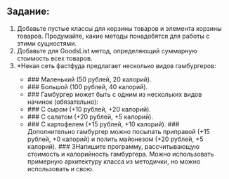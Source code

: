 <h2>Задание:</h2>
<ol>
        <li>Добавьте пустые классы для корзины товаров и элемента корзины товаров. Продумайте, какие методы понадобятся для работы с этими сущностями.
        </li>
        <li>Добавьте для GoodsList метод, определяющий суммарную стоимость всех товаров.</li>
            <li>*Некая сеть фастфуда предлагает несколько видов гамбургеров:</li>
            <ul>
                <li>### Маленький (50 рублей, 20 калорий).</li>
                <li>### Большой (100 рублей, 40 калорий).</li> 
                <li>### Гамбургер может быть с одним из нескольких видов начинок (обязательно):</li>
                <li>### С сыром (+10 рублей, +20 калорий).</li>
                <li>### С салатом (+20 рублей, +5 калорий).</li>
                <li>### С картофелем (+15 рублей, +10 калорий). ### Дополнительно гамбургер можно посыпать приправой (+15 рублей, +0 калорий) и полить майонезом (+20 рублей, +5 калорий). ### 3Напишите программу, рассчитывающую стоимость и калорийность гамбургера. Можно использовать примерную архитектуру класса из методички, но можно использовать и свою.</li>
        </ul>
    </ol>
